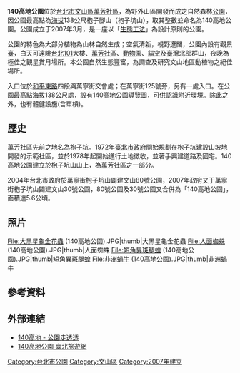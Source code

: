 **140高地公園**位於[台北市](https://zh.wikipedia.org/wiki/台北市 "wikilink")[文山區](../Page/文山區.md "wikilink")[萬芳社區](../Page/萬芳社區.md "wikilink")，為野外山區開發而成之自然森林[公園](https://zh.wikipedia.org/wiki/公園 "wikilink")，因公園最高點為[海拔](../Page/海拔.md "wikilink")138公尺枹子腳山（枹子坑山），取其整數並命名為140高地公園。公園成立于2007年3月，是一座以「[生態工法](https://zh.wikipedia.org/wiki/生態工法 "wikilink")」為設計原則的公園。

公園的特色為大部分植物為山林自然生成；空氣清新，視野遼闊，公園內設有觀景臺，白天可遠眺[台北101](../Page/台北101.md "wikilink")大樓、[萬芳社區](../Page/萬芳社區.md "wikilink")、[動物園](../Page/動物園.md "wikilink")、[貓空](../Page/貓空.md "wikilink")及臺灣北部群山，夜晚為極佳之觀星賞月場所。本公園自然生態豐富，為調查及研究文山地區動植物之絕佳場所。

入口位於[和平東路](../Page/和平東路.md "wikilink")四段與萬寧街交會處；在萬寧街125號旁，另有一處入口。在公園最高點海拔138公尺處，設有140高地公園導覽圖，可供認識附近環境。除此之外，也有體健設施(含單槓)。

## 歷史

[萬芳社區](../Page/萬芳社區.md "wikilink")先前之地名為枹子坑。1972年[臺北市政府](../Page/臺北市政府.md "wikilink")開始規劃在枹子坑建設山坡地開發的示範社區，並於1978年起開始進行土地徵收，並著手興建道路及國宅。140高地公園建立於枹子坑山山上，為[萬芳社區](../Page/萬芳社區.md "wikilink")之一部分。

2004年台北市政府於萬寧街枹子坑山闢建文山80號公園，2007年政府又于萬寧街枹子坑山闢建文山30號公園，80號公園及30號公園又合併為「140高地公園」，面積達5.6公頃。

## 照片

<File:大黑星龜金花蟲> (140高地公園).JPG|thumb|大黑星龜金花蟲 <File:人面蜘蛛> (140高地公園).JPG|thumb|人面蜘蛛 <File:短角異斑腿蝗> (140高地公園).JPG|thumb|短角異斑腿蝗 <File:非洲蝸牛> (140高地公園).JPG|thumb|非洲蝸牛

## 參考資料

## 外部連結

  - [140高地 - 公園走透透](https://parks.taipei/parks/m2/pkl_parks_m2C.php?sid=147)
  - [140高地公園 臺北旅遊網](https://www.travel.taipei/zh-tw/attraction/details/406)

[Category:台北市公園](https://zh.wikipedia.org/wiki/Category:台北市公園 "wikilink") [Category:文山區](https://zh.wikipedia.org/wiki/Category:文山區 "wikilink") [Category:2007年建立](https://zh.wikipedia.org/wiki/Category:2007年建立 "wikilink")